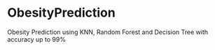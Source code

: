 # ObesityPrediction
Obesity Prediction using KNN, Random Forest and Decision Tree with accuracy up to 99%
